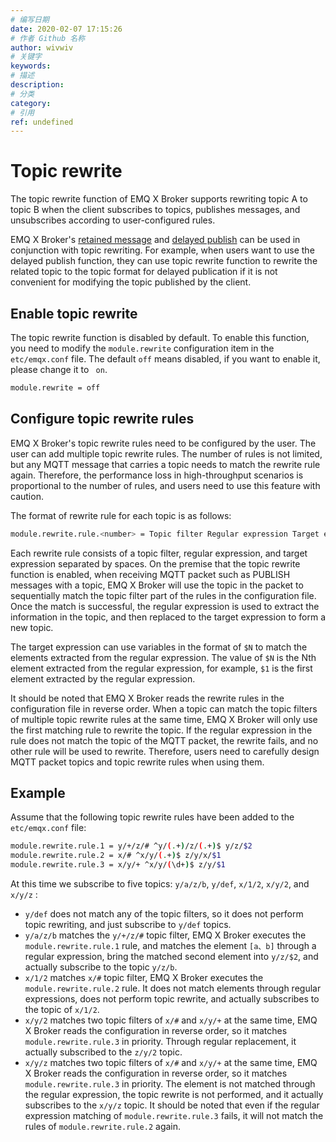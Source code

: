 ```yaml
---
# 编写日期
date: 2020-02-07 17:15:26
# 作者 Github 名称
author: wivwiv
# 关键字
keywords:
# 描述
description:
# 分类
category: 
# 引用
ref: undefined
---
```


# Topic rewrite

The topic rewrite function of EMQ X Broker supports rewriting topic A to topic B when the client subscribes to topics, publishes messages, and unsubscribes according to user-configured rules.

EMQ X Broker's [retained message](./retained.md) and [delayed publish](./delay-publish.md) can be used in conjunction with topic rewriting. For example, when users want to use the delayed publish function, they can use topic rewrite function to rewrite the related topic to the topic format for delayed publication if it is not convenient for modifying the topic published by the client.

## Enable topic rewrite

The topic rewrite function is disabled by default. To enable this function, you need to modify the `module.rewrite` configuration item in the ` etc/emqx.conf` file. The default `off` means disabled, if you want to enable it, please change it to ` on`.

```bash
module.rewrite = off
```

## Configure topic rewrite rules

EMQ X Broker's topic rewrite rules need to be configured by the user. The user can add multiple topic rewrite rules. The number of rules is not limited, but any MQTT message that carries a topic needs to match the rewrite rule again. Therefore, the performance loss in high-throughput scenarios is proportional to the number of rules, and users need to use this feature with caution.

The format of rewrite rule for each topic is as follows:

```bash
module.rewrite.rule.<number> = Topic filter Regular expression Target expression
```

Each rewrite rule consists of a topic filter, regular expression, and target expression separated by spaces. On the premise that the topic rewrite function is enabled, when receiving MQTT packet such as PUBLISH messages with a topic, EMQ X Broker will use the topic in the packet to sequentially match the topic filter part of the rules in the configuration file. Once the match is successful, the regular expression is used to extract the information in the topic, and then replaced to the target expression to form a new topic.

The target expression can use variables in the format of `$N` to match the elements extracted from the regular expression. The value of `$N` is the Nth element extracted from the regular expression, for example, `$1` is the first element extracted by the regular expression.

It should be noted that EMQ X Broker reads the rewrite rules in the configuration file in reverse order. When a topic can match the topic filters of multiple topic rewrite rules at the same time, EMQ X Broker will only use the first matching rule to rewrite the topic. If the regular expression in the rule does not match the topic of the MQTT packet, the rewrite fails, and no other rule will be used to rewrite. Therefore, users need to carefully design MQTT packet topics and topic rewrite rules when using them.

## Example

Assume that the following topic rewrite rules have been added to the `etc/emqx.conf` file:

```bash
module.rewrite.rule.1 = y/+/z/# ^y/(.+)/z/(.+)$ y/z/$2
module.rewrite.rule.2 = x/# ^x/y/(.+)$ z/y/x/$1
module.rewrite.rule.3 = x/y/+ ^x/y/(\d+)$ z/y/$1
```

At this time we subscribe to five topics:  `y/a/z/b`, `y/def`, `x/1/2`, `x/y/2`, and `x/y/z` :

+ `y/def` does not match any of the topic filters, so it does not perform topic rewriting, and just subscribe to `y/def` topics.
+ `y/a/z/b` matches the  `y/+/z/#` topic filter, EMQ X Broker executes the` module.rewrite.rule.1` rule, and matches the element `[a、b]` through a regular expression, bring the matched second element into `y/z/$2`, and actually subscribe to the topic `y/z/b`.
+ `x/1/2` matches `x/#` topic filter, EMQ X Broker executes the `module.rewrite.rule.2` rule. It does not match elements through regular expressions, does not perform topic rewrite, and actually subscribes to the topic of `x/1/2`.
+ `x/y/2`  matches two topic filters of `x/#` and `x/y/+` at the same time, EMQ X Broker reads the configuration in reverse order, so it matches `module.rewrite.rule.3` in priority. Through regular replacement, it actually subscribed to the `z/y/2`  topic.
+ `x/y/z`  matches two topic filters of `x/#` and `x/y/+` at the same time, EMQ X Broker reads the configuration in reverse order, so it matches `module.rewrite.rule.3` in priority. The element is not matched through the regular expression, the topic rewrite is not performed, and it actually subscribes to the `x/y/z` topic. It should be noted that even if the regular expression matching of `module.rewrite.rule.3` fails, it will not match the rules of `module.rewrite.rule.2`  again. 
